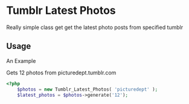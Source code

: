 Tumblr Latest Photos
====================

Really simple class get get the latest photo posts from specified tumblr


Usage
-----
An Example

Gets 12 photos from picturedept.tumblr.com

```php
<?php
    $photos = new Tumblr_Latest_Photos( 'picturedept' );
    $latest_photos = $photos->generate('12');
```